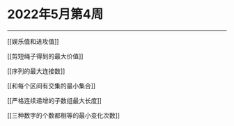# 2022年5月第4周

---


[[娱乐值和进攻值]]

[[剪短绳子得到的最大价值]]

[[序列的最大连接数]]

[[和每个区间有交集的最小集合]]

[[严格连续递增的子数组最大长度]]

[[三种数字的个数都相等的最小变化次数]]